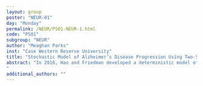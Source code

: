 ```yaml
---
layout: group
poster: "NEUR-01"
day: "Monday"
permalink: /NEUR/PS01-NEUR-1.html
code: "PS01"
subgroup: "NEUR"
author: "Meaghan Parks"
inst: "Case Western Reserve University"
title: "Stochastic Model of Alzheimer’s Disease Progression Using Two-State Markov Chains"
abstract: "In 2016, Hao and Friedman developed a deterministic model of Alzheimer’s disease progression using a system of partial differential equations. This model describes the general behavior of the disease, however it does not incorporate the molecular and cellular stochasticity intrinsic to the underlying disease processes. Here we extend the Hao and Friedman model by modeling each event in disease progression as a stochastic Markov process. This model identifies stochasticity in disease progression, as well as changes to the mean dynamics of key agents. We find that the pace of neuron death decreases whereas the production of the two key measures of progression, Tau and Amyloid beta proteins, accelerates when stochasticity is incorporated into the model. These results suggest that the non-constant reactions and time-steps have a significant effect on the overall progression of disease.
"
additional_authors: ""
---
```

